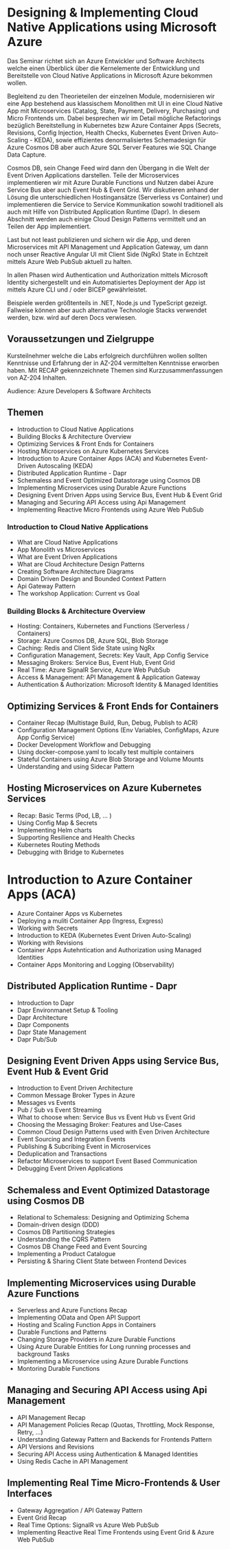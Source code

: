 # Designing & Implementing Cloud Native Applications using Microsoft Azure

Das Seminar richtet sich an Azure Entwickler und Software Architects welche einen Überblick über die Kernelemente der Entwicklung und Bereitstelle von Cloud Native Applications in Microsoft Azure bekommen wollen. 

Begleitend zu den Theorieteilen der einzelnen Module, modernisieren wir eine App bestehend aus klassischem Monolithen mit UI in eine Cloud Native App mit Microservices (Catalog, State, Payment, Delivery, Purchasing) und Micro Frontends um. Dabei besprechen wir im Detail mögliche Refactorings bezüglich Bereitstellung in Kubernetes bzw Azure Container Apps (Secrets, Revisions, Config Injection, Health Checks, Kubernetes Event Driven Auto-Scaling - KEDA), sowie effizientes denormalisiertes Schemadesign für Azure Cosmos DB aber auch Azure SQL Server Features wie SQL Change Data Capture. 

Cosmos DB, sein Change Feed wird dann den Übergang in die Welt der Event Driven Applications darstellen. Teile der Microservices implementieren wir mit Azure Durable Functions und Nutzen dabei Azure Service Bus aber auch Event Hub & Event Grid. Wir diskutieren anhand der Lösung die unterschiedlichen Hostingansätze (Serverless vs Container) und implementieren die Service to Service Kommunikation sowohl traditionell als auch mit Hilfe von Distributed Application Runtime (Dapr). In diesem Abschnitt werden auch einige Cloud Design Patterns vermittelt und an Teilen der App implementiert. 

Last but not least publizieren und sichern wir die App, und deren Microservices mit API Management und Application Gateway, um dann noch unser Reactive Angular UI mit Client Side (NgRx) State in Echtzeit mittels Azure Web PubSub aktuell zu halten.

In allen Phasen wird Authentication und Authorization mittels Microsoft Identity sichergestellt und ein Automatisiertes Deployment der App ist mittels Azure CLI und / oder BICEP gewährleistet.

Beispiele werden größtenteils in .NET, Node.js und TypeScript gezeigt. Fallweise können aber auch alternative Technologie Stacks verwendet werden, bzw. wird auf deren Docs verwiesen.

## Voraussetzungen und Zielgruppe

Kursteilnehmer welche die Labs erfolgreich durchführen wollen sollten Kenntnisse und Erfahrung der in AZ-204 vermittelten Kenntnisse erworben haben. Mit RECAP gekennzeichnete Themen sind Kurzzusammenfassungen von AZ-204 Inhalten.

Audience: Azure Developers & Software Architects

## Themen

- Introduction to Cloud Native Applications
- Building Blocks & Architecture Overview
- Optimizing Services & Front Ends for Containers
- Hosting Microservices on Azure Kubernetes Services
- Introduction to Azure Container Apps (ACA) and Kubernetes Event-Driven Autoscaling (KEDA)
- Distributed Application Runtime - Dapr
- Schemaless and Event Optimized Datastorage using Cosmos DB
- Implementing Microservices using Durable Azure Functions
- Designing Event Driven Apps using Service Bus, Event Hub & Event Grid
- Managing and Securing API Access using Api Management
- Implementing Reactive Micro Frontends using Azure Web PubSub

### Introduction to Cloud Native Applications

- What are Cloud Native Applications
- App Monolith vs Microservices
- What are Event Driven Applications
- What are Cloud Architecture Design Patterns
- Creating Software Architecture Diagrams
- Domain Driven Design and Bounded Context Pattern
- Api Gateway Pattern
- The workshop Application: Current vs Goal

### Building Blocks & Architecture Overview

- Hosting: Containers, Kubernetes and Functions (Serverless / Containers)
- Storage: Azure Cosmos DB, Azure SQL, Blob Storage
- Caching: Redis and Client Side State using NgRx
- Configuration Management, Secrets: Key Vault, App Config Service
- Messaging Brokers: Service Bus, Event Hub, Event Grid
- Real Time: Azure SignalR Service, Azure Web PubSub
- Access & Management: API Management & Application Gateway
- Authentication & Authorization: Microsoft Identity & Managed Identities

## Optimizing Services & Front Ends for Containers

- Container Recap (Multistage Build, Run, Debug, Publish to ACR)
- Configuration Management Options (Env Variables, ConfigMaps, Azure App Config Service)
- Docker Development Workflow and Debugging
- Using docker-compose.yaml to locally test multiple containers
- Stateful Containers using Azure Blob Storage and Volume Mounts
- Understanding and using Sidecar Pattern

## Hosting Microservices on Azure Kubernetes Services

- Recap: Basic Terms (Pod, LB, ... )
- Using Config Map & Secrets
- Implementing Helm charts
- Supporting Resilience and Health Checks
- Kubernetes Routing Methods
- Debugging with Bridge to Kubernetes

# Introduction to Azure Container Apps (ACA)

- Azure Container Apps vs Kubernetes
- Deploying a muliti Container App (Ingress, Exgress)
- Working with Secrets
- Introduction to KEDA (Kubernetes Event Driven Auto-Scaling) 
- Working with Revisions
- Container Apps Autehntication and Authorization using Managed Identities
- Container Apps Monitoring and Logging (Observability)

## Distributed Application Runtime - Dapr

- Introduction to Dapr
- Dapr Environmanet Setup & Tooling
- Dapr Architecture
- Dapr Components
- Dapr State Management
- Dapr Pub/Sub

## Designing Event Driven Apps using Service Bus, Event Hub & Event Grid

- Introduction to Event Driven Architecture
- Common Message Broker Types in Azure
- Messages vs Events
- Pub / Sub vs Event Streaming
- What to choose when: Service Bus vs Event Hub vs Event Grid
- Choosing the Messaging Broker: Features and Use-Cases
- Common Cloud Design Patterns used with Even Driven Architecture
- Event Sourcing and Integration Events
- Publishing & Subcribing Event in Microservices
- Deduplication and Transactions 
- Refactor Microservices to support Event Based Communication
- Debugging Event Driven Applications

## Schemaless and Event Optimized Datastorage using Cosmos DB

- Relational to Schemaless: Designing and Optimizing Schema 
- Domain-driven design (DDD) 
- Cosmos DB Partitioning Strategies
- Understanding the CQRS Pattern
- Cosmos DB Change Feed and Event Sourcing
- Implementing a Product Catalogue 
- Persisting & Sharing Client State between Frontend Devices

## Implementing Microservices using Durable Azure Functions

- Serverless and Azure Functions Recap
- Implementing OData and Open API Support
- Hosting and Scaling Function Apps in Containers
- Durable Functions and Patterns
- Changing Storage Providers in Azure Durable Functions
- Using Azure Durable Entities for Long running processes and background Tasks
- Implementing a Microservice using Azure Durable Functions
- Montoring Durable Functions

## Managing and Securing API Access using Api Management

- API Management Recap
- API Management Policies Recap (Quotas, Throttling, Mock Response, Retry, ...)
- Understanding Gateway Pattern and Backends for Frontends Pattern
- API Versions and Revisions
- Securing API Access using Authentication & Managed Identities
- Using Redis Cache in API Management

## Implementing Real Time Micro-Frontends & User Interfaces

- Gateway Aggregation / API Gateway Pattern
- Event Grid Recap
- Real Time Options: SignalR vs Azure Web PubSub
- Implementing Reactive Real Time Frontends using Event Grid & Azure Web PubSub